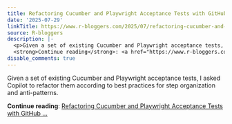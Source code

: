 ```yaml
---
title: Refactoring Cucumber and Playwright Acceptance Tests with GitHub Copilot
date: '2025-07-29'
linkTitle: https://www.r-bloggers.com/2025/07/refactoring-cucumber-and-playwright-acceptance-tests-with-github-copilot/
source: R-bloggers
description: |-
  <p>Given a set of existing Cucumber and Playwright acceptance tests, I asked Copilot to refactor them according to best practices for step organization and anti-patterns.</p>
  <strong>Continue reading</strong>: <a href="https://www.r-bloggers.com/2025/07/refactoring-cucumber-and-playwright-acceptance-tests-with-github-copilot/">Refactoring Cucumber and Playwright Acceptance Tests with GitHub ...
disable_comments: true
---
```

<p>Given a set of existing Cucumber and Playwright acceptance tests, I asked Copilot to refactor them according to best practices for step organization and anti-patterns.</p>
<strong>Continue reading</strong>: <a href="https://www.r-bloggers.com/2025/07/refactoring-cucumber-and-playwright-acceptance-tests-with-github-copilot/">Refactoring Cucumber and Playwright Acceptance Tests with GitHub ...